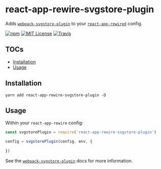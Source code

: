 # react-app-rewire-svgstore-plugin

Adds [`webpack-svgstore-plugin`](https://github.com/mrsum/webpack-svgstore-plugin) to your [`react-app-rewired`](https://github.com/timarney/react-app-rewired) config.

[![npm](https://img.shields.io/npm/v/react-app-rewire-svgstore-plugin.svg?style=flat-square)](http://npm.im/react-app-rewire-svgstore-plugin)
[![MIT License](https://img.shields.io/npm/l/react-app-rewire-svgstore-plugin.svg?style=flat-square)](http://opensource.org/licenses/MIT)
[![Travis](https://img.shields.io/travis/ctrlplusb/react-app-rewire-svgstore-plugin.svg?style=flat-square)](https://travis-ci.org/ctrlplusb/react-app-rewire-svgstore-plugin)

## TOCs

  - [Installation](#installation)
  - [Usage](#usage)

## Installation

```
yarn add react-app-rewire-svgstore-plugin -D
```

## Usage

Within your `react-app-rewire` config:

```javascript
const svgstorePlugin = require('react-app-rewire-svgstore-plugin')

config = svgstorePlugin(config, env, {
  
})

```

See the [`webpack-svgstore-plugin`](https://github.com/mrsum/webpack-svgstore-plugin) docs for more information.